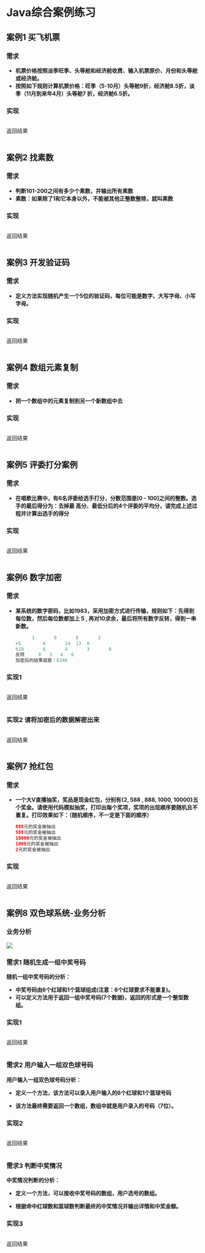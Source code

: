 # Java综合案例练习

## 案例1 买飞机票

### 需求

- **机票价格按照淡季旺季、头等舱和经济舱收费、输入机票原价、月份和头等舱或经济舱。**
- **按照如下规则计算机票价格：旺季（5-10月）头等舱9折，经济舱8.5折，淡季（11月到来年4月）头等舱7 
  折，经济舱6.5折。**

### 实现

```java
```

返回结果

```java
```

## 案例2 找素数

### 需求

- **判断101-200之间有多少个素数，并输出所有素数**
- **素数：如果除了1和它本身以外，不能被其他正整数整除，就叫素数**

### 实现

```java

```

返回结果

```java

```

## 案例3 开发验证码

### 需求

- **定义方法实现随机产生一个5位的验证码，每位可能是数字、大写字母、小写字母。**

  

### 实现

```java

```

返回结果

```java

```

## 案例4 数组元素复制

### 需求

- **把一个数组中的元素复制到另一个新数组中去**

  

### 实现

```java

```

返回结果

```java

```

## 案例5 评委打分案例

### 需求

- **在唱歌比赛中，有6名评委给选手打分，分数范围是[0 - 100]之间的整数。选手的最后得分为：去掉最 
  高分、最低分后的4个评委的平均分，请完成上述过程并计算出选手的得分**

  

### 实现

```java

```

返回结果

```java

```

## 案例6 数字加密

### 需求

- **某系统的数字密码，比如1983，采用加密方式进行传输，规则如下：先得到每位数，然后每位数都加上 
  5 , 再对10求余，最后将所有数字反转，得到一串新数。**

  ```java
        1		9		8		3 
  +5		6		14	13	8 
  %10		6		4		3		8 
  反转	 8	 3	 4 	 6 
  加密后的结果就是：8346
  ```

  

  

### 实现1

```java

```

返回结果

```java

```

### 实现2 请将加密后的数据解密出来

```java

```

返回结果

```java

```

## 案例7 抢红包

### 需求

- **一个大V直播抽奖，奖品是现金红包，分别有{2, 588 , 888, 1000, 10000}五个奖金。请使用代码模拟抽奖，打印出每个奖项，奖项的出现顺序要随机且不重复。打印效果如下：（随机顺序，不一定是下面的顺序）**

  ```java
  888元的奖金被抽出 
  588元的奖金被抽出 
  10000元的奖金被抽出 
  1000元的奖金被抽出 
  2元的奖金被抽出
  ```

### 实现

```java

```

返回结果

```java

```

## 案例8 双色球系统-业务分析

### 业务分析

![](https://cdn.jsdelivr.net/gh/KK-0613/KK-Image/20220829112003.png)

### 需求1 随机生成一组中奖号码

**随机一组中奖号码的分析：**

- **中奖号码由6个红球和1个篮球组成(注意：6个红球要求不能重复)。**
- **可以定义方法用于返回一组中奖号码(7个数据)，返回的形式是一个整型数组。**



### 实现1 

```java

```

返回结果

```java

```

### 需求2 用户输入一组双色球号码

**用户输入一组双色球号码分析：**

- **定义一个方法，该方法可以录入用户输入的6个红球和1个篮球号码**

- **该方法最终需要返回一个数组，数组中就是用户录入的号码（7位）。**



### 实现2

```java

```

返回结果

```java

```

### 需求3 判断中奖情况

**中奖情况判断的分析：**

- **定义一个方法，可以接收中奖号码的数组，用户选号的数组。**

- **根据命中红球数和篮球数判断最终的中奖情况并输出详情和中奖金额。**



### 实现3

```java

```

返回结果

```java

```

